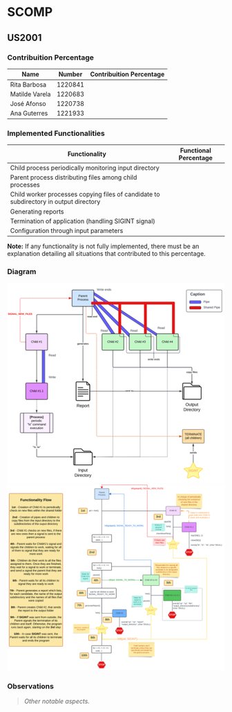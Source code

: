 # SCOMP

## US2001

### Contribuition Percentage

| Name           | Number  | Contribuition Percentage |
|----------------|---------|--------------------------|
| Rita Barbosa   | 1220841 |                          |
| Matilde Varela | 1220683 |                          |
| José Afonso    | 1220738 |                          |
| Ana Guterres   | 1221933 |                          |

### Implemented Functionalities

| Functionality                                                                         | Functional Percentage |
|---------------------------------------------------------------------------------------|-----------------------|
| Child process periodically monitoring input directory                                 |                       |
| Parent process distributing files among child processes                               |                       |
| Child worker processes copying files of candidate to subdirectory in output directory |                       |
| Generating reports                                                                    |                       |
| Termination of application (handling SIGINT signal)                                   |                       |
| Configuration through input parameters                                                |                       |

**Note:** If any functionality is not fully implemented, there must be an explanation detailing all situations that contributed to this percentage.

### Diagram

![Diagram](us-2001-diagram-1.svg)
![Diagram](us-2001-diagram-2.svg)

### Observations

> _Other notable aspects._

